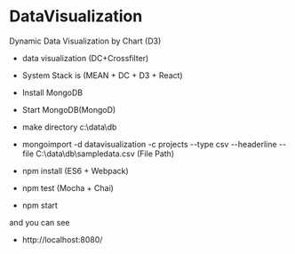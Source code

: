 # DataVisualization
Dynamic Data Visualization by Chart (D3)

- data visualization (DC+Crossfilter)

- System Stack is (MEAN + DC + D3 + React)

- Install MongoDB
- Start MongoDB(MongoD)
- make directory c:\data\db
- mongoimport -d datavisualization -c projects --type csv --headerline --file C:\data\db\sampledata.csv (File Path)

- npm install (ES6 + Webpack)
- npm test (Mocha + Chai)
- npm start 

and you can see

- http://localhost:8080/
